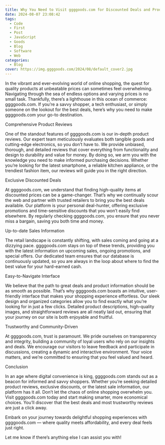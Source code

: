 ```yaml
---
title: Why You Need to Visit ggggoods.com for Discounted Deals and Product Reviews
date: 2024-08-07 23:08:42
tags:
  - Code
  - First
  - Post
  - JavaScript
  - Goods
  - Blog
  - Software
  - Web
categories:
  - Blog
cover: https://img.ggggoods.com/2024/08/default_cover2.jpg
---
```

In the vibrant and ever-evolving world of online shopping, the quest for quality products at unbeatable prices can sometimes feel overwhelming. Navigating through the sea of endless options and varying prices is no small task. Thankfully, there’s a lighthouse in this ocean of commerce: ggggoods.com. If you’re a savvy shopper, a tech enthusiast, or simply someone on the lookout for the best deals, here’s why you need to make ggggoods.com your go-to destination.

Comprehensive Product Reviews

One of the standout features of ggggoods.com is our in-depth product reviews. Our expert team meticulously evaluates both tangible goods and cutting-edge electronics, so you don’t have to. We provide unbiased, thorough, and detailed reviews that cover everything from functionality and design to durability and value for money. By doing so, we arm you with the knowledge you need to make informed purchasing decisions. Whether you’re looking for the latest smartphone, a reliable kitchen appliance, or the trendiest fashion item, our reviews will guide you in the right direction.

Exclusive Discounted Deals

At ggggoods.com, we understand that finding high-quality items at discounted prices can be a game-changer. That’s why we continually scour the web and partner with trusted retailers to bring you the best deals available. Our platform is your personal deal-hunter, offering exclusive promotions and time-sensitive discounts that you won’t easily find elsewhere. By regularly checking ggggoods.com, you ensure that you never miss a bargain, saving you both time and money.

Up-to-date Sales Information

The retail landscape is constantly shifting, with sales coming and going at a dizzying pace. ggggoods.com stays on top of these trends, providing you with the latest information on upcoming sales, ongoing promotions, and special offers. Our dedicated team ensures that our database is continuously updated, so you are always in the loop about where to find the best value for your hard-earned cash.

Easy-to-Navigate Interface

We believe that the path to great deals and product information should be as smooth as possible. That’s why ggggoods.com boasts an intuitive, user-friendly interface that makes your shopping experience effortless. Our sleek design and organized categories allow you to find exactly what you’re looking for in just a few clicks. Detailed product descriptions, high-quality images, and straightforward reviews are all neatly laid out, ensuring that your journey on our site is both enjoyable and fruitful.

Trustworthy and Community-Driven

At ggggoods.com, trust is paramount. We pride ourselves on transparency and integrity, building a community of loyal users who rely on our insights and deals. We encourage our visitors to leave feedback and participate in discussions, creating a dynamic and interactive environment. Your voice matters, and we’re committed to ensuring that you feel valued and heard.

Conclusion

In an age where digital convenience is king, ggggoods.com stands out as a beacon for informed and savvy shoppers. Whether you’re seeking detailed product reviews, exclusive discounts, or the latest sale information, our platform has it all. Don’t let the chaos of online shopping overwhelm you. Visit ggggoods.com today and start making smarter, more economical choices. You’ll discover that the best deals and most trustworthy reviews are just a click away.

Embark on your journey towards delightful shopping experiences with ggggoods.com — where quality meets affordability, and every deal feels just right.

Let me know if there’s anything else I can assist you with!